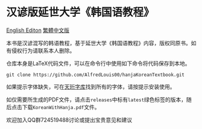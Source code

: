 # 汉谚版延世大学《韩国语教程》

[English Editon](README.md) [繁體中文版](README-TC.md)

本书是汉谚混写的韩语教程，基于延世大学《韩国语教程》内容，版权同原书。如有侵权行为请联系本人删除。

仓库本身是LaTeX代码文件，可以在命令行中使用如下命令将代码保存到本地。

```
git clone https://github.com/AlfredLouis00/hanjaKoreanTextbook.git
```

如果提示字体缺失，可在[天珩字库](http://cheonhyeong.com/Simplified/download.html)找到所有的字体，请按提示安装使用。

如仅需要所生成的PDF文件，请点击`releases`中标有`latest`绿色标签的版本，随后点击下载`KoreanWithHanja.pdf`文件。

欢迎加入QQ群724519488讨论或提出宝贵意见和建议